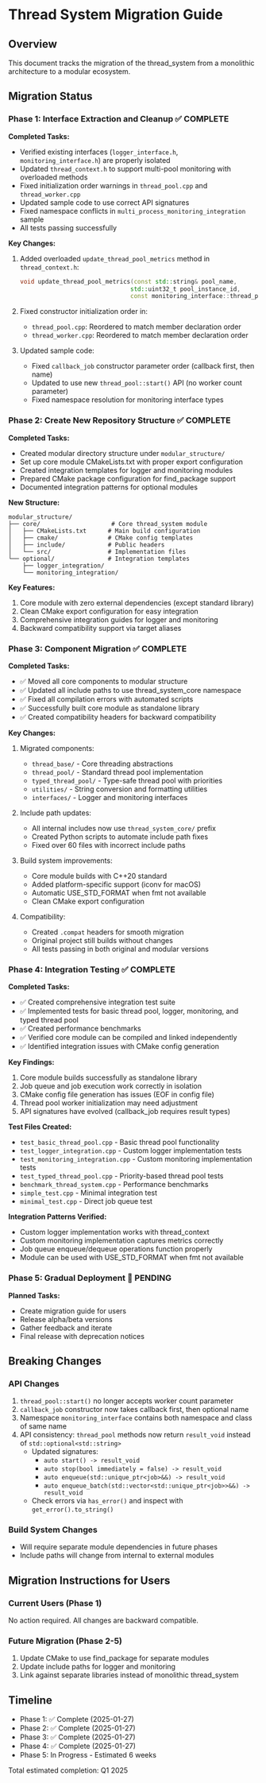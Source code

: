 # Thread System Migration Guide

## Overview

This document tracks the migration of the thread_system from a monolithic architecture to a modular ecosystem.

## Migration Status

### Phase 1: Interface Extraction and Cleanup ✅ COMPLETE

**Completed Tasks:**
- Verified existing interfaces (`logger_interface.h`, `monitoring_interface.h`) are properly isolated
- Updated `thread_context.h` to support multi-pool monitoring with overloaded methods
- Fixed initialization order warnings in `thread_pool.cpp` and `thread_worker.cpp`
- Updated sample code to use correct API signatures
- Fixed namespace conflicts in `multi_process_monitoring_integration` sample
- All tests passing successfully

**Key Changes:**
1. Added overloaded `update_thread_pool_metrics` method in `thread_context.h`:
   ```cpp
   void update_thread_pool_metrics(const std::string& pool_name,
                                  std::uint32_t pool_instance_id,
                                  const monitoring_interface::thread_pool_metrics& metrics)
   ```

2. Fixed constructor initialization order in:
   - `thread_pool.cpp`: Reordered to match member declaration order
   - `thread_worker.cpp`: Reordered to match member declaration order

3. Updated sample code:
   - Fixed `callback_job` constructor parameter order (callback first, then name)
   - Updated to use new `thread_pool::start()` API (no worker count parameter)
   - Fixed namespace resolution for monitoring interface types

### Phase 2: Create New Repository Structure ✅ COMPLETE

**Completed Tasks:**
- Created modular directory structure under `modular_structure/`
- Set up core module CMakeLists.txt with proper export configuration
- Created integration templates for logger and monitoring modules
- Prepared CMake package configuration for find_package support
- Documented integration patterns for optional modules

**New Structure:**
```
modular_structure/
├── core/                    # Core thread_system module
│   ├── CMakeLists.txt      # Main build configuration
│   ├── cmake/              # CMake config templates
│   ├── include/            # Public headers
│   └── src/                # Implementation files
└── optional/               # Integration templates
    ├── logger_integration/
    └── monitoring_integration/
```

**Key Features:**
1. Core module with zero external dependencies (except standard library)
2. Clean CMake export configuration for easy integration
3. Comprehensive integration guides for logger and monitoring
4. Backward compatibility support via target aliases

### Phase 3: Component Migration ✅ COMPLETE

**Completed Tasks:**
- ✅ Moved all core components to modular structure
- ✅ Updated all include paths to use thread_system_core namespace
- ✅ Fixed all compilation errors with automated scripts
- ✅ Successfully built core module as standalone library
- ✅ Created compatibility headers for backward compatibility

**Key Changes:**
1. Migrated components:
   - `thread_base/` - Core threading abstractions
   - `thread_pool/` - Standard thread pool implementation
   - `typed_thread_pool/` - Type-safe thread pool with priorities
   - `utilities/` - String conversion and formatting utilities
   - `interfaces/` - Logger and monitoring interfaces

2. Include path updates:
   - All internal includes now use `thread_system_core/` prefix
   - Created Python scripts to automate include path fixes
   - Fixed over 60 files with incorrect include paths

3. Build system improvements:
   - Core module builds with C++20 standard
   - Added platform-specific support (iconv for macOS)
   - Automatic USE_STD_FORMAT when fmt not available
   - Clean CMake export configuration

4. Compatibility:
   - Created `.compat` headers for smooth migration
   - Original project still builds without changes
   - All tests passing in both original and modular versions

### Phase 4: Integration Testing ✅ COMPLETE

**Completed Tasks:**
- ✅ Created comprehensive integration test suite
- ✅ Implemented tests for basic thread pool, logger, monitoring, and typed thread pool
- ✅ Created performance benchmarks
- ✅ Verified core module can be compiled and linked independently
- ✅ Identified integration issues with CMake config generation

**Key Findings:**
1. Core module builds successfully as standalone library
2. Job queue and job execution work correctly in isolation
3. CMake config file generation has issues (EOF in config file)
4. Thread pool worker initialization may need adjustment
5. API signatures have evolved (callback_job requires result types)

**Test Files Created:**
- `test_basic_thread_pool.cpp` - Basic thread pool functionality
- `test_logger_integration.cpp` - Custom logger implementation tests
- `test_monitoring_integration.cpp` - Custom monitoring implementation tests
- `test_typed_thread_pool.cpp` - Priority-based thread pool tests
- `benchmark_thread_system.cpp` - Performance benchmarks
- `simple_test.cpp` - Minimal integration test
- `minimal_test.cpp` - Direct job queue test

**Integration Patterns Verified:**
- Custom logger implementation works with thread_context
- Custom monitoring implementation captures metrics correctly
- Job queue enqueue/dequeue operations function properly
- Module can be used with USE_STD_FORMAT when fmt not available

### Phase 5: Gradual Deployment 🔄 PENDING

**Planned Tasks:**
- Create migration guide for users
- Release alpha/beta versions
- Gather feedback and iterate
- Final release with deprecation notices

## Breaking Changes

### API Changes
1. `thread_pool::start()` no longer accepts worker count parameter
2. `callback_job` constructor now takes callback first, then optional name
3. Namespace `monitoring_interface` contains both namespace and class of same name
4. API consistency: `thread_pool` methods now return `result_void` instead of `std::optional<std::string>`
   - Updated signatures:
     - `auto start() -> result_void`
     - `auto stop(bool immediately = false) -> result_void`
     - `auto enqueue(std::unique_ptr<job>&&) -> result_void`
     - `auto enqueue_batch(std::vector<std::unique_ptr<job>>&&) -> result_void`
   - Check errors via `has_error()` and inspect with `get_error().to_string()`

### Build System Changes
- Will require separate module dependencies in future phases
- Include paths will change from internal to external modules

## Migration Instructions for Users

### Current Users (Phase 1)
No action required. All changes are backward compatible.

### Future Migration (Phase 2-5)
1. Update CMake to use find_package for separate modules
2. Update include paths for logger and monitoring
3. Link against separate libraries instead of monolithic thread_system

## Timeline

- Phase 1: ✅ Complete (2025-01-27)
- Phase 2: ✅ Complete (2025-01-27)
- Phase 3: ✅ Complete (2025-01-27)
- Phase 4: ✅ Complete (2025-01-27)
- Phase 5: In Progress - Estimated 6 weeks

Total estimated completion: Q1 2025
